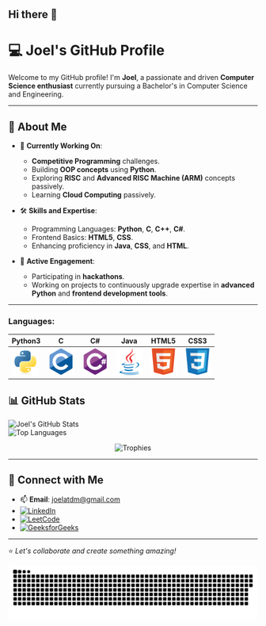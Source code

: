 ## Hi there 👋

# 💻 Joel's GitHub Profile

Welcome to my GitHub profile! I'm **Joel**, a passionate and driven **Computer Science enthusiast** currently pursuing a Bachelor's in Computer Science and Engineering.

---

## 🌟 About Me

- 🌱 **Currently Working On**:  
  - **Competitive Programming** challenges.  
  - Building **OOP concepts** using **Python**.  
  - Exploring **RISC** and **Advanced RISC Machine (ARM)** concepts passively.  
  - Learning **Cloud Computing** passively.  

- 🛠 **Skills and Expertise**:  
  - Programming Languages: **Python**, **C**, **C++**, **C#**.  
  - Frontend Basics: **HTML5**, **CSS**.  
  - Enhancing proficiency in **Java**, **CSS**, and **HTML**.  

- 🚀 **Active Engagement**:  
  - Participating in **hackathons**.  
  - Working on projects to continuously upgrade expertise in **advanced Python** and **frontend development tools**.  

---

### Languages:
| Python3 | C | C# | Java | HTML5 | CSS3 |
|----------|----------|----------|-----|-----|-----|
|  <img src="https://github.com/devicons/devicon/blob/master/icons/python/python-original.svg" title="Python"  alt="Python" width="55" height="55"/> |  <img src="https://github.com/devicons/devicon/blob/master/icons/c/c-original.svg" title="C"  alt="C" width="55" height="55"/> |  <img src="https://github.com/devicons/devicon/blob/master/icons/csharp/csharp-original.svg" title="CSharp"  alt="C" width="55" height="55"/> | <img src="https://github.com/devicons/devicon/blob/master/icons/java/java-original.svg" title="JAVA" alt="JAVA" width="55" height="55"/>| <img src="https://github.com/devicons/devicon/blob/master/icons/html5/html5-original.svg" title="HTML5" alt="HTML5" width="55" height="55"/> | <img src="https://github.com/devicons/devicon/blob/master/icons/css3/css3-original.svg" title="CSS3" alt="CSS3" width="55" height="55"/> ||

## 📊 GitHub Stats

![Joel's GitHub Stats](https://github-readme-stats.vercel.app/api?username=JO-Techs&show_icons=true&theme=radical)  
![Top Languages](https://github-readme-stats.vercel.app/api/top-langs/?username=joel&layout=compact&theme=radical)
<div align="center">
  <img src="https://github-profile-trophy.vercel.app/?username=JO-Techs&title=Stars,Followers,Commits,Repositories,MultipleLang,PullRequest&theme=onedark&no-bg=true&no-frame=true&row=2&column=3" alt="Trophies">
</div>

---

## 🤝 Connect with Me

- 📫 **Email**: [joelatdm@gmail.com](mailto:joelatdm@gmail.com) 
- [![LinkedIn](https://img.shields.io/badge/LinkedIn-blue?style=flat&logo=linkedin)](https://www.linkedin.com/in/joel-tito-907b11286)
- [![LeetCode](https://img.shields.io/badge/LeetCode-orange?style=flat&logo=leetcode)](https://leetcode.com/u/JOT_at_LeetCode/)
- [![GeeksforGeeks](https://img.shields.io/badge/GeeksforGeeks-darkgreen?style=flat&logo=geeksforgeeks)](https://www.geeksforgeeks.org/user/joelatdm/)

---

⭐️ *Let's collaborate and create something amazing!*  
<p align="center">
 <img width="1000" src="assets/github-snake.svg" alt="snake"/>
</p>
